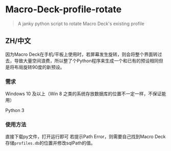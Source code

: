 # Macro-Deck-profile-rotate

> A janky python script to rotate Macro Deck's existing profile

## ZH/中文

因为Macro Deck在手机/平板上使用时，若屏幕发生旋转，则会将整个界面转过去，导致大量空间浪费，所以整了个Python程序来生成一个和已有的预设相同但是将布局旋转90度的新预设。

### 需求

Windows 10 及以上（Win 8 之类的系统存放数据库的位置不一定一样，不保证能用）

Python 3

### 使用方法

直接下载py文件，打开运行即可
若提示Path Error，则需要自己找到Macro Deck存储`profiles.db`的位置并修改sqlPath的值。
